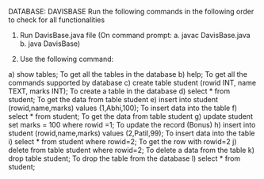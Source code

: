 DATABASE: DAVISBASE
Run the following commands in the following order to check for all functionalities
1) Run DavisBase.java file
(On command prompt: 
a. javac DavisBase.java
b. java DavisBase)

2) Use the following command:

a) show tables; To get all the tables in the database
b) help; To get all the commands supported by database
c) create table student (rowid INT, name TEXT, marks INT); To create a table in the database
d) select * from student;	To get the data from table student
e) insert into student (rowid,name,marks) values (1,Abhi,100); To insert data into the table
f) select * from student; To get the data from table student
g) update student set marks = 100 where rowid =1; To update the record (Bonus)
h) insert into student (rowid,name,marks) values (2,Patil,99); To insert data into the table
i) select * from student where rowid=2; To get the row with rowid=2
j) delete from table student where rowid=2; To delete a data from the table 
k) drop table student; To drop the table from the database
l) select * from student;
